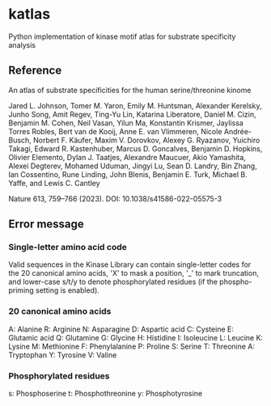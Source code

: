 # katlas
Python implementation of kinase motif atlas for substrate specificity analysis


## Reference

An atlas of substrate specificities for the human serine/threonine kinome

Jared L. Johnson, Tomer M. Yaron, Emily M. Huntsman, Alexander Kerelsky, Junho Song, Amit Regev, Ting-Yu Lin, Katarina Liberatore, Daniel M. Cizin, Benjamin M. Cohen, Neil Vasan, Yilun Ma, Konstantin Krismer, Jaylissa Torres Robles, Bert van de Kooij, Anne E. van Vlimmeren, Nicole Andrée-Busch, Norbert F. Käufer, Maxim V. Dorovkov, Alexey G. Ryazanov, Yuichiro Takagi, Edward R. Kastenhuber, Marcus D. Goncalves, Benjamin D. Hopkins, Olivier Elemento, Dylan J. Taatjes, Alexandre Maucuer, Akio Yamashita, Alexei Degterev, Mohamed Uduman, Jingyi Lu, Sean D. Landry, Bin Zhang, Ian Cossentino, Rune Linding, John Blenis, Benjamin E. Turk, Michael B. Yaffe, and Lewis C. Cantley

Nature 613, 759–766 (2023). DOI: 10.1038/s41586-022-05575-3



## Error message 

### Single-letter amino acid code
Valid sequences in the Kinase Library can contain single-letter codes for the 20 canonical amino acids, 'X' to mask a position, '_' to mark truncation, and lower-case s/t/y to denote phosphorylated residues (if the phospho-priming setting is enabled).

### 20 canonical amino acids
A: Alanine
R: Arginine
N: Asparagine
D: Aspartic acid
C: Cysteine
E: Glutamic acid
Q: Glutamine
G: Glycine
H: Histidine
I: Isoleucine
L: Leucine
K: Lysine
M: Methionine
F: Phenylalanine
P: Proline
S: Serine
T: Threonine
A: Tryptophan
Y: Tyrosine
V: Valine
### Phosphorylated residues
s: Phosphoserine
t: Phosphothreonine
y: Phosphotyrosine


